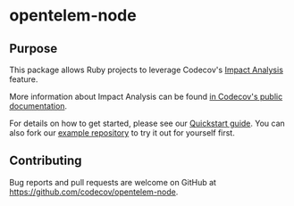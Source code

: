 # opentelem-node

## Purpose

This package allows Ruby projects to leverage Codecov's [Impact Analysis](https://docs.codecov.com/docs/impact-analysis) feature.

More information about Impact Analysis can be found [in Codecov's public documentation](https://docs.codecov.com/docs/impact-analysis).

For details on how to get started, please see our [Quickstart guide](https://docs.codecov.com/docs/impact-analysis-quickstart-node). You can also fork our [example repository](https://github.com/codecov/impact-analysis-example-node) to try it out for yourself first.

## Contributing

Bug reports and pull requests are welcome on GitHub at https://github.com/codecov/opentelem-node.
